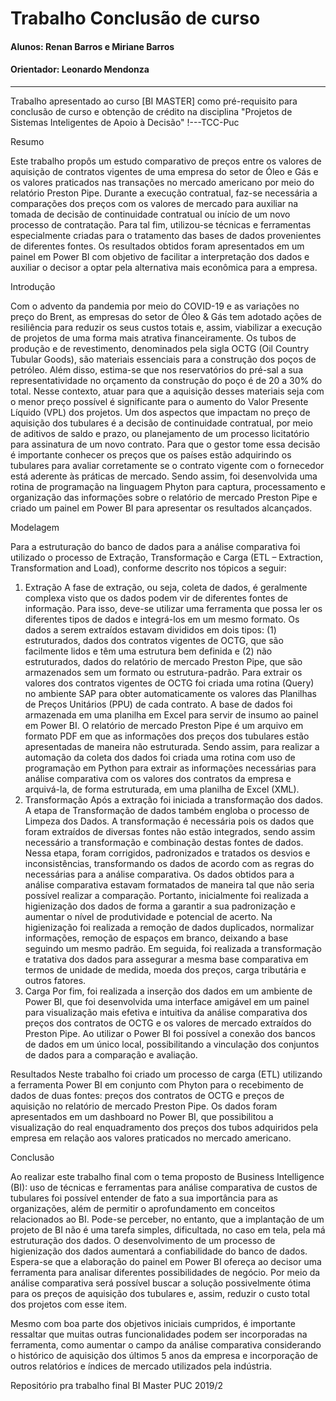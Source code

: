# Trabalho Conclusão de curso

#### Alunos: Renan Barros e Miriane Barros

#### Orientador: Leonardo Mendonza
---
Trabalho apresentado ao curso [BI MASTER] como pré-requisito para conclusão de curso e obtenção de crédito na disciplina "Projetos de Sistemas Inteligentes de Apoio à Decisão"
!---TCC-Puc

Resumo

Este trabalho propôs um estudo comparativo de preços entre os valores de aquisição de contratos vigentes de uma empresa do setor de Óleo e Gás e os valores praticados nas transações no mercado americano por meio do relatório Preston Pipe.
Durante a execução contratual, faz-se necessária a comparações dos preços com os valores de mercado para auxiliar na tomada de decisão de continuidade contratual ou início de um novo processo de contratação.
Para tal fim, utilizou-se técnicas e ferramentas especialmente criadas para o tratamento das bases de dados provenientes de diferentes fontes. Os resultados obtidos foram apresentados em um painel em Power BI com objetivo de facilitar a interpretação dos dados e auxiliar o decisor a optar pela alternativa mais econômica para a empresa.


Introdução

Com o advento da pandemia por meio do COVID-19 e as variações no preço do Brent, as empresas do setor de Óleo & Gás tem adotado ações de resiliência para reduzir os seus custos totais e, assim, viabilizar a execução de projetos de uma forma mais atrativa financeiramente.
Os tubos de produção e de revestimento, denominados pela sigla OCTG (Oil Country Tubular Goods), são materiais essenciais para a construção dos poços de petróleo. Além disso, estima-se que nos reservatórios do pré-sal a sua representatividade no orçamento da construção do poço é de 20 a 30% do total.
Nesse contexto, atuar para que a aquisição desses materiais seja com o menor preço possível é significante para o aumento do Valor Presente Líquido (VPL) dos projetos.
Um dos aspectos que impactam no preço de aquisição dos tubulares é a decisão de continuidade contratual, por meio de aditivos de saldo e prazo, ou planejamento de um processo licitatório para assinatura de um novo contrato.
Para que o gestor tome essa decisão é importante conhecer os preços que os países estão adquirindo os tubulares para avaliar corretamente se o contrato vigente com o fornecedor está aderente às práticas de mercado.
Sendo assim, foi desenvolvida uma rotina de programação na linguagem Phyton para captura, processamento e organização das informações sobre o relatório de mercado Preston Pipe e criado um painel em Power BI para apresentar os resultados alcançados.

Modelagem

Para a estruturação do banco de dados para a análise comparativa foi utilizado o processo de Extração, Transformação e Carga (ETL – Extraction, Transformation and Load), conforme descrito nos tópicos a seguir: 

1) Extração
A fase de extração, ou seja, coleta de dados, é geralmente complexa visto que os dados podem vir de diferentes fontes de informação. Para isso, deve-se utilizar uma ferramenta que possa ler os diferentes tipos de dados e integrá-los em um mesmo formato.
Os dados a serem extraídos estavam divididos em dois tipos: (1) estruturados, dados dos contratos vigentes de OCTG, que são facilmente lidos e têm uma estrutura bem definida e (2) não estruturados, dados do relatório de mercado Preston Pipe, que são armazenados sem um formato ou estrutura-padrão.
Para extrair os valores dos contratos vigentes de OCTG foi criada uma rotina (Query) no ambiente SAP para obter automaticamente os valores das Planilhas de Preços Unitários (PPU) de cada contrato. A base de dados foi armazenada em uma planilha em Excel para servir de insumo ao painel em Power BI.
O relatório de mercado Preston Pipe é um arquivo em formato PDF em que as informações dos preços dos tubulares estão apresentadas de maneira não estruturada. Sendo assim, para realizar a automação da coleta dos dados foi criada uma rotina com uso de programação em Python para extrair as informações necessárias para análise comparativa com os valores dos contratos da empresa e arquivá-la, de forma estruturada, em uma planilha de Excel (XML).
2) Transformação
Após a extração foi iniciada a transformação dos dados. A etapa de Transformação de dados também engloba o processo de Limpeza dos Dados. A transformação é necessária pois os dados que foram extraídos de diversas fontes não estão integrados, sendo assim necessário a transformação e combinação destas fontes de dados.
Nessa etapa, foram corrigidos, padronizados e tratados os desvios e inconsistências, transformando os dados de acordo com as regras do necessárias para a análise comparativa.
Os dados obtidos para a análise comparativa estavam formatados de maneira tal que não seria possível realizar a comparação. Portanto, inicialmente foi realizada a higienização dos dados de forma a garantir a sua padronização e aumentar o nível de produtividade e potencial de acerto. Na higienização foi realizada a remoção de dados duplicados, normalizar informações, remoção de espaços em branco, deixando a base seguindo um mesmo padrão.
Em seguida, foi realizada a transformação e tratativa dos dados para assegurar a mesma base comparativa em termos de unidade de medida, moeda dos preços, carga tributária e outros fatores.
3) Carga
Por fim, foi realizada a inserção dos dados em um ambiente de Power BI, que foi desenvolvida uma interface amigável em um painel para visualização mais efetiva e intuitiva da análise comparativa dos preços dos contratos de OCTG e os valores de mercado extraídos do Preston Pipe.
Ao utilizar o Power BI foi possível a conexão dos bancos de dados em um único local, possibilitando a vinculação dos conjuntos de dados para a comparação e avaliação.

Resultados
Neste trabalho foi criado um processo de carga (ETL) utilizando a ferramenta Power BI em conjunto com Phyton para o recebimento de dados de duas fontes: preços dos contratos de OCTG e preços de aquisição no relatório de mercado Preston Pipe.
Os dados foram apresentados em um dashboard no Power BI, que possibilitou a visualização do real enquadramento dos preços dos tubos adquiridos pela empresa em relação aos valores praticados no mercado americano.


Conclusão

Ao realizar este trabalho final com o tema proposto de Business Intelligence (BI): uso de técnicas e ferramentas para análise comparativa de custos de tubulares foi possível entender de fato a sua importância para as organizações, além de permitir o aprofundamento em conceitos relacionados ao BI.
Pode-se perceber, no entanto, que a implantação de um projeto de BI não é uma tarefa simples, dificultada, no caso em tela, pela má estruturação dos dados. O desenvolvimento de um processo de higienização dos dados aumentará a confiabilidade do banco de dados.
Espera-se que a elaboração do painel em Power BI ofereça ao decisor uma ferramenta para analisar diferentes possibilidades de negócio. Por meio da análise comparativa será possível buscar a solução possivelmente ótima para os preços de aquisição dos tubulares e, assim, reduzir o custo total dos projetos com esse item.

Mesmo com boa parte dos objetivos iniciais cumpridos, é importante ressaltar que muitas outras funcionalidades podem ser incorporadas na ferramenta, como aumentar o campo da análise comparativa considerando o histórico de aquisição dos últimos 5 anos da empresa e incorporação de outros relatórios e índices de mercado utilizados pela indústria.

Repositório pra trabalho final BI Master PUC 2019/2

